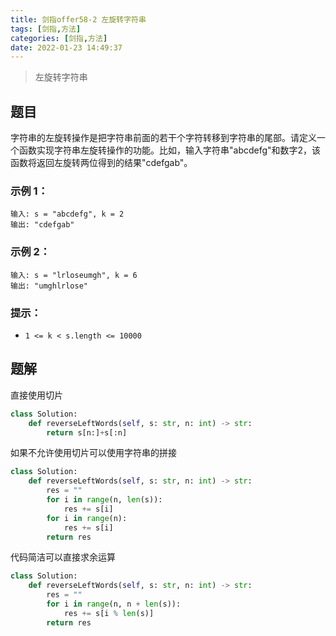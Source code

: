 ```yaml
---
title: 剑指offer58-2 左旋转字符串
tags: [剑指,方法]
categories: [剑指,方法]
date: 2022-01-23 14:49:37
---
```


>左旋转字符串

## 题目

字符串的左旋转操作是把字符串前面的若干个字符转移到字符串的尾部。请定义一个函数实现字符串左旋转操作的功能。比如，输入字符串"abcdefg"和数字2，该函数将返回左旋转两位得到的结果"cdefgab"。

### 示例 1：

```
输入: s = "abcdefg", k = 2
输出: "cdefgab"
```

### 示例 2：

```
输入: s = "lrloseumgh", k = 6
输出: "umghlrlose"
```

### 提示：

- `1 <= k < s.length <= 10000`

## 题解

直接使用切片

```python
class Solution:
    def reverseLeftWords(self, s: str, n: int) -> str:
        return s[n:]+s[:n]
```

如果不允许使用切片可以使用字符串的拼接

```python
class Solution:
    def reverseLeftWords(self, s: str, n: int) -> str:
        res = ""
        for i in range(n, len(s)):
            res += s[i]
        for i in range(n):
            res += s[i]
        return res
```

代码简洁可以直接求余运算

```python
class Solution:
    def reverseLeftWords(self, s: str, n: int) -> str:
        res = ""
        for i in range(n, n + len(s)):
            res += s[i % len(s)]
        return res
```

